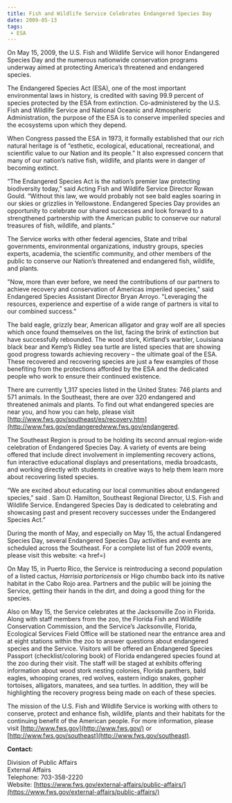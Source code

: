 ```yaml
---
title: Fish and Wildlife Service Celebrates Endangered Species Day
date: 2009-05-13
tags:
 - ESA
---
```


On May 15, 2009, the U.S. Fish and Wildlife Service will honor Endangered Species Day and the numerous nationwide conservation programs underway aimed at protecting America’s threatened and endangered species.

The Endangered Species Act (ESA), one of the most important environmental laws in history, is credited with saving 99.9 percent of species protected by the ESA from extinction. Co-administered by the U.S. Fish and Wildlife Service and National Oceanic and Atmospheric Administration, the purpose of the ESA is to conserve imperiled species and the ecosystems upon which they depend.

When Congress passed the ESA in 1973, it formally established that our rich natural heritage is of “esthetic, ecological, educational, recreational, and scientific value to our Nation and its people.” It also expressed concern that many of our nation’s native fish, wildlife, and plants were in danger of becoming extinct.

“The Endangered Species Act is the nation’s premier law protecting biodiversity today,” said Acting Fish and Wildlife Service Director Rowan Gould. “Without this law, we would probably not see bald eagles soaring in our skies or grizzlies in Yellowstone. Endangered Species Day provides an opportunity to celebrate our shared successes and look forward to a strengthened partnership with the American public to conserve our natural treasures of fish, wildlife, and plants.”

The Service works with other federal agencies, State and tribal governments, environmental organizations, industry groups, species experts, academia, the scientific community, and other members of the public to conserve our Nation’s threatened and endangered fish, wildlife, and plants.

"Now, more than ever before, we need the contributions of our partners to achieve recovery and conservation of Americas imperiled species," said Endangered Species Assistant Director Bryan Arroyo. "Leveraging the resources, experience and expertise of a wide range of partners is vital to our combined success."

The bald eagle, grizzly bear, American alligator and gray wolf are all species which once found themselves on the list, facing the brink of extinction but have successfully rebounded. The wood stork, Kirtland’s warbler, Louisiana black bear and Kemp’s Ridley sea turtle are listed species that are showing good progress towards achieving recovery – the ultimate goal of the ESA. These recovered and recovering species are just a few examples of those benefiting from the protections afforded by the ESA and the dedicated people who work to ensure their continued existence.

There are currently 1,317 species listed in the United States: 746 plants and 571 animals. In the Southeast, there are over 320 endangered and threatened animals and plants. To find out what endangered species are near you, and how you can help, please visit [http://www.fws.gov/southeast/es/recovery.htm](http://www.fws.gov/endangeredwww.fws.gov/endangered</a>.</p> <p>The Southeast Region is proud to be holding its second annual region-wide celebration of Endangered Species Day.  A variety of events are being offered that include direct involvement in implementing recovery actions, fun interactive educational displays and presentations, media broadcasts, and working directly with students in creative ways to help them learn more about recovering listed species. </p> <p>“We are excited about educating our local communities about endangered species,” said . Sam D. Hamilton, Southeast Regional Director, U.S. Fish and Wildlife Service.  Endangered Species Day is dedicated to celebrating and showcasing past and present recovery successes under the Endangered Species Act.”</p> <p>During the month of May, and especially on May 15, the actual Endangered Species Day, several Endangered Species Day activities and events are scheduled across the Southeast. For a complete list of fun 2009 events, please visit this website: <a href=)

On May 15, in Puerto Rico, the Service is reintroducing a second population of a listed cactus, _Harrisia portoricensis_ or Higo chumbo back into its native habitat in the Cabo Rojo area. Partners and the public will be joining the Service, getting their hands in the dirt, and doing a good thing for the species.

Also on May 15, the Service celebrates at the Jacksonville Zoo in Florida. Along with staff members from the zoo, the Florida Fish and Wildlife Conservation Commission, and the Service’s Jacksonville, Florida, Ecological Services Field Office will be stationed near the entrance area and at eight stations within the zoo to answer questions about endangered species and the Service. Visitors will be offered an Endangered Species Passport (checklist/coloring book) of Florida endangered species found at the zoo during their visit. The staff will be staged at exhibits offering information about wood stork nesting colonies, Florida panthers, bald eagles, whooping cranes, red wolves, eastern indigo snakes, gopher tortoises, alligators, manatees, and sea turtles. In addition, they will be highlighting the recovery progress being made on each of these species.

The mission of the U.S. Fish and Wildlife Service is working with others to conserve, protect and enhance fish, wildlife, plants and their habitats for the continuing benefit of the American people. For more information, please visit [http://www.fws.gov](http://www.fws.gov/) or [http://www.fws.gov/southeast](http://www.fws.gov/southeast).

**Contact:**

Division of Public Affairs  
External Affairs  
Telephone: 703-358-2220  
Website: [https://www.fws.gov/external-affairs/public-affairs/](https://www.fws.gov/external-affairs/public-affairs/)
